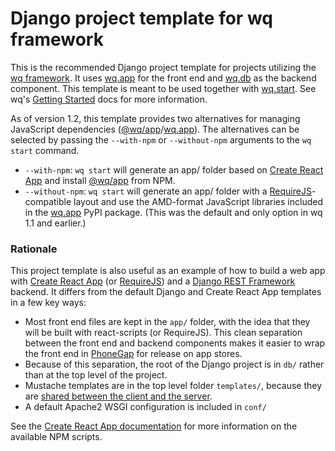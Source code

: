  Django project template for wq framework
=========================================

This is the recommended Django project template for projects utilizing the [wq framework].  It uses [wq.app] for the front end and [wq.db] as the backend component.   This template is meant to be used together with [wq.start].  See wq's [Getting Started] docs for more information.

As of version 1.2, this template provides two alternatives for managing JavaScript dependencies ([@wq/app]/[wq.app]).  The alternatives can be selected by passing the `--with-npm` or `--without-npm` arguments to the `wq start` command.

 * `--with-npm`: `wq start` will generate an app/ folder based on [Create React App][create-react-app] and install [@wq/app] from NPM.
 * `--without-npm`: `wq start` will generate an app/ folder with a [RequireJS]-compatible layout and use the AMD-format JavaScript libraries included in the [wq.app] PyPI package.  (This was the default and only option in wq 1.1 and earlier.)

### Rationale

This project template is also useful as an example of how to build a web app with [Create React App][create-react-app] (or [RequireJS]) and a [Django REST Framework] backend.  It differs from the default Django and Create React App templates in a few key ways:

 * Most front end files are kept in the `app/` folder, with the idea that they will be built with react-scripts (or RequireJS).  This clean separation between the front end and backend components makes it easier to wrap the front end in [PhoneGap] for release on app stores.
 * Because of this separation, the root of the Django project is in `db/` rather than at the top level of the project.
 * Mustache templates are in the top level folder `templates/`, because they are [shared between the client and the server](http://wq.io/docs/templates).
 * A default Apache2 WSGI configuration is included in `conf/`

See the [Create React App documentation][create-react-app] for more information on the available NPM scripts.

[wq framework]: http://wq.io/
[wq.app]: https://wq.io/wq.app
[@wq/app]: https://wq.io/docs/app-js
[wq.db]: https://wq.io/wq.db
[wq.start]: https://wq.io/wq.start
[Getting Started]: https://wq.io/docs/setup
[create-react-app]: https://facebook.github.io/create-react-app/docs/getting-started
[RequireJS]: http://requirejs.org
[Django REST Framework]: http://www.django-rest-framework.org
[build process]: http://wq.io/docs/build
[PhoneGap]: http://phonegap.com
